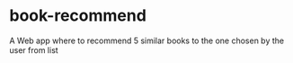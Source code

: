# book-recommend
A Web app where to recommend 5 similar books to the one chosen by the user from list
